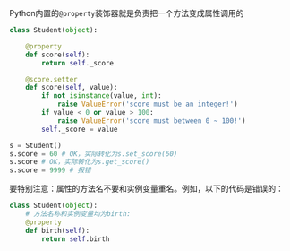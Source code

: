 Python内置的`@property`装饰器就是负责把一个方法变成属性调用的

```python
class Student(object):

    @property
    def score(self):
        return self._score

    @score.setter
    def score(self, value):
        if not isinstance(value, int):
            raise ValueError('score must be an integer!')
        if value < 0 or value > 100:
            raise ValueError('score must between 0 ~ 100!')
        self._score = value

s = Student()
s.score = 60 # OK，实际转化为s.set_score(60)
s.score # OK，实际转化为s.get_score()
s.score = 9999 # 报错
```

要特别注意：属性的方法名不要和实例变量重名。例如，以下的代码是错误的：
```python
class Student(object):
    # 方法名称和实例变量均为birth:
    @property
    def birth(self):
        return self.birth 
```